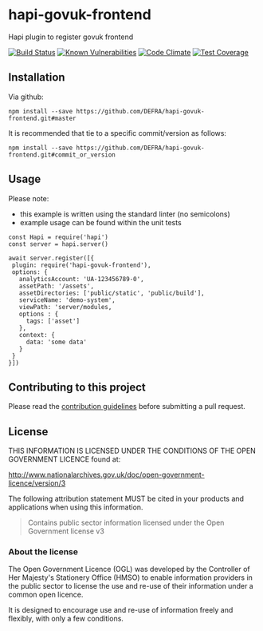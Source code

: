 # hapi-govuk-frontend
Hapi plugin to register govuk frontend

[![Build Status](https://travis-ci.com/DEFRA/hapi-govuk-frontend.svg?branch=master)](https://travis-ci.com/DEFRA/hapi-govuk-frontend)
[![Known Vulnerabilities](https://snyk.io/test/github/defra/hapi-govuk-frontend/badge.svg)](https://snyk.io/test/github/defra/hapi-govuk-frontend)
[![Code Climate](https://codeclimate.com/github/DEFRA/hapi-govuk-frontend/badges/gpa.svg)](https://codeclimate.com/github/DEFRA/hapi-govuk-frontend)
[![Test Coverage](https://codeclimate.com/github/DEFRA/hapi-govuk-frontend/badges/coverage.svg)](https://codeclimate.com/github/DEFRA/hapi-govuk-frontend/coverage)

## Installation

Via github:
```
npm install --save https://github.com/DEFRA/hapi-govuk-frontend.git#master
```

It is recommended that tie to a specific commit/version as follows:
```
npm install --save https://github.com/DEFRA/hapi-govuk-frontend.git#commit_or_version
```
## Usage
Please note:
 - this example is written using the standard linter (no semicolons)
 - example usage can be found within the unit tests 
```
const Hapi = require('hapi')
const server = hapi.server()

await server.register([{
 plugin: require('hapi-govuk-frontend'),
 options: {
   analyticsAccount: 'UA-123456789-0',
   assetPath: '/assets',
   assetDirectories: ['public/static', 'public/build'],
   serviceName: 'demo-system',
   viewPath: 'server/modules,
   options : { 
     tags: ['asset']
   },
   context: {
     data: 'some data'
   }
 }
}])
```

## Contributing to this project

Please read the [contribution guidelines](/CONTRIBUTING.md) before submitting a pull request.

## License

THIS INFORMATION IS LICENSED UNDER THE CONDITIONS OF THE OPEN GOVERNMENT LICENCE found at:

<http://www.nationalarchives.gov.uk/doc/open-government-licence/version/3>

The following attribution statement MUST be cited in your products and applications when using this information.

>Contains public sector information licensed under the Open Government license v3

### About the license

The Open Government Licence (OGL) was developed by the Controller of Her Majesty's Stationery Office (HMSO) to enable information providers in the public sector to license the use and re-use of their information under a common open licence.

It is designed to encourage use and re-use of information freely and flexibly, with only a few conditions.

